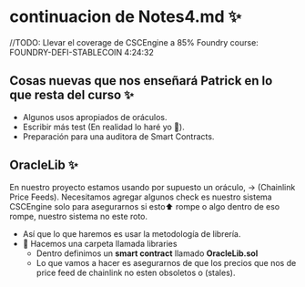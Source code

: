 # continuacion de Notes4.md ✨
//TODO: Llevar el coverage de CSCEngine a 85%
Foundry course: FOUNDRY-DEFI-STABLECOIN
4:24:32

## Cosas nuevas que nos enseñará Patrick en lo que resta del curso ✨
- Algunos usos apropiados de oráculos.
- Escribir más test (En realidad lo haré yo 🤌).
- Preparación para una auditora de Smart Contracts.

## OracleLib ✨
En nuestro proyecto estamos usando por supuesto un oráculo, -> (Chainlink Price Feeds). Necesitamos agregar algunos check es nuestro sistema CSCEngine solo para asegurarnos si esto⬆️ rompe o algo dentro de eso rompe, nuestro sistema no este roto. 
- Así que lo que haremos es usar la metodología de librería.
- 📁 Hacemos una carpeta llamada libraries
  - Dentro definimos un **smart contract** llamado **OracleLib.sol** 
  - Lo que vamos a hacer es asegurarnos de que los precios que nos de price feed de chainlink no esten obsoletos o (stales).